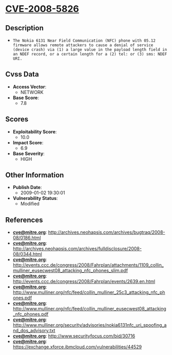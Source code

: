 
# [CVE-2008-5826](http://archives.neohapsis.com/archives/bugtraq/2008-08/0186.html)

## Description

- `The Nokia 6131 Near Field Communication (NFC) phone with 05.12 firmware allows remote attackers to cause a denial of service (device crash) via (1) a large value in the payload length field in an NDEF record, or a certain length for a (2) tel: or (3) sms: NDEF URI.`

## Cvss Data

- **Access Vector**:
  - NETWORK
- **Base Score**:
  - 7.8

## Scores

- **Exploitability Score**:
  - 10.0
- **Impact Score**:
  - 6.9
- **Base Severity**:
  - HIGH

## Other Information

- **Publish Date**:
  - 2009-01-02 19:30:01
- **Vulnerability Status**:
  - Modified

## References

- **cve@mitre.org**: http://archives.neohapsis.com/archives/bugtraq/2008-08/0186.html
- **cve@mitre.org**: http://archives.neohapsis.com/archives/fulldisclosure/2008-08/0344.html
- **cve@mitre.org**: http://events.ccc.de/congress/2008/Fahrplan/attachments/1109_collin_mulliner_eusecwest08_attacking_nfc_phones_slim.pdf
- **cve@mitre.org**: http://events.ccc.de/congress/2008/Fahrplan/events/2639.en.html
- **cve@mitre.org**: http://www.mulliner.org/nfc/feed/collin_mulliner_25c3_attacking_nfc_phones.pdf
- **cve@mitre.org**: http://www.mulliner.org/nfc/feed/collin_mulliner_eusecwest08_attacking_nfc_phones.pdf
- **cve@mitre.org**: http://www.mulliner.org/security/advisories/nokia6131nfc_uri_spoofing_and_dos_advisory.txt
- **cve@mitre.org**: http://www.securityfocus.com/bid/30716
- **cve@mitre.org**: https://exchange.xforce.ibmcloud.com/vulnerabilities/44529
